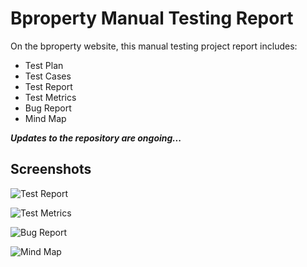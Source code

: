 # Bproperty Manual Testing Report

On the bproperty website, this manual testing project report includes:
- Test Plan
- Test Cases
- Test Report
- Test Metrics
- Bug Report
- Mind Map

***Updates to the repository are ongoing...***


## Screenshots

![Test Report](https://via.placeholder.com/468x300?text=App+Screenshot+Here)

![Test Metrics](https://github.com/SaidulHaq/bproperty_ManualTestingReport/blob/main/Test%20Mrtrics.jpg)

![Bug Report](https://via.placeholder.com/468x300?text=App+Screenshot+Here)

![Mind Map](https://via.placeholder.com/468x300?text=App+Screenshot+Here)

